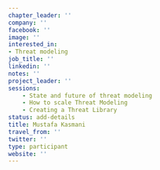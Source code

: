 ```yaml
---
chapter_leader: ''
company: ''
facebook: ''
image: ''
interested_in:
- Threat modeling
job_title: ''
linkedin: ''
notes: ''
project_leader: ''
sessions: 
    - State and future of threat modeling
    - How to scale Threat Modeling
    - Creating a Threat Library
status: add-details
title: Mustafa Kasmani
travel_from: ''
twitter: ''
type: participant
website: ''
---
```


<!-- --!>
